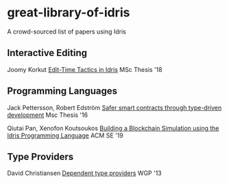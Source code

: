 # great-library-of-idris
A crowd-sourced list of papers using Idris


## Interactive Editing

Joomy Korkut
[Edit-Time Tactics in Idris](https://wesscholar.wesleyan.edu/etd_mas_theses/179/)
MSc Thesis '18

## Programming Languages

Jack Pettersson, Robert Edström [Safer smart contracts through type-driven development](http://publications.lib.chalmers.se/records/fulltext/234939/234939.pdf) Msc Thesis '16

Qiutai Pan, Xenofon Koutsoukos
[Building a Blockchain Simulation using the Idris Programming Language](https://dl.acm.org/doi/abs/10.1145/3299815.3314456)
ACM SE '19

## Type Providers

David Christiansen
[Dependent type providers](https://dl.acm.org/doi/abs/10.1145/2502488.2502495)
WGP '13
